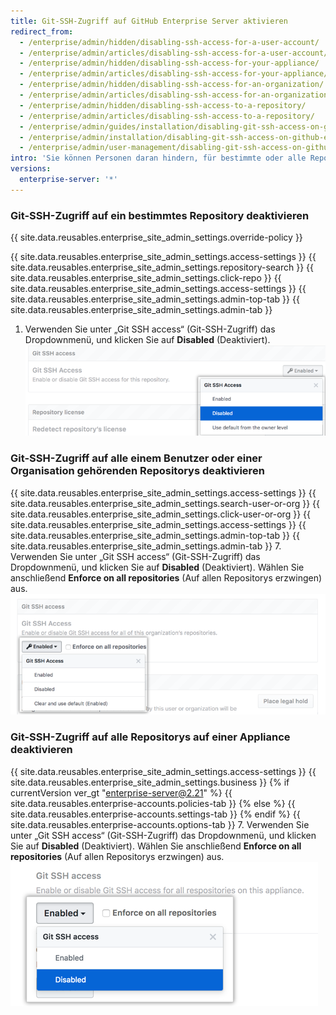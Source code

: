 ```yaml
---
title: Git-SSH-Zugriff auf GitHub Enterprise Server aktivieren
redirect_from:
  - /enterprise/admin/hidden/disabling-ssh-access-for-a-user-account/
  - /enterprise/admin/articles/disabling-ssh-access-for-a-user-account/
  - /enterprise/admin/hidden/disabling-ssh-access-for-your-appliance/
  - /enterprise/admin/articles/disabling-ssh-access-for-your-appliance/
  - /enterprise/admin/hidden/disabling-ssh-access-for-an-organization/
  - /enterprise/admin/articles/disabling-ssh-access-for-an-organization/
  - /enterprise/admin/hidden/disabling-ssh-access-to-a-repository/
  - /enterprise/admin/articles/disabling-ssh-access-to-a-repository/
  - /enterprise/admin/guides/installation/disabling-git-ssh-access-on-github-enterprise/
  - /enterprise/admin/installation/disabling-git-ssh-access-on-github-enterprise-server
  - /enterprise/admin/user-management/disabling-git-ssh-access-on-github-enterprise-server
intro: 'Sie können Personen daran hindern, für bestimmte oder alle Repositorys auf {{ site.data.variables.product.product_location_enterprise }} Git über SSH zu verwenden.'
versions:
  enterprise-server: '*'
---
```


### Git-SSH-Zugriff auf ein bestimmtes Repository deaktivieren

{{ site.data.reusables.enterprise_site_admin_settings.override-policy }}

{{ site.data.reusables.enterprise_site_admin_settings.access-settings }}
{{ site.data.reusables.enterprise_site_admin_settings.repository-search }}
{{ site.data.reusables.enterprise_site_admin_settings.click-repo }}
{{ site.data.reusables.enterprise_site_admin_settings.access-settings }}
{{ site.data.reusables.enterprise_site_admin_settings.admin-top-tab }}
{{ site.data.reusables.enterprise_site_admin_settings.admin-tab }}
1. Verwenden Sie unter „Git SSH access“ (Git-SSH-Zugriff) das Dropdownmenü, und klicken Sie auf **Disabled** (Deaktiviert). ![Dropdownmenü „Git SSH access“ (Git-SSH-Zugriff) mit ausgewählter Option „Disabled“ (Deaktiviert)](/assets/images/enterprise/site-admin-settings/git-ssh-access-repository-setting.png)

### Git-SSH-Zugriff auf alle einem Benutzer oder einer Organisation gehörenden Repositorys deaktivieren

{{ site.data.reusables.enterprise_site_admin_settings.access-settings }}
{{ site.data.reusables.enterprise_site_admin_settings.search-user-or-org }}
{{ site.data.reusables.enterprise_site_admin_settings.click-user-or-org }}
{{ site.data.reusables.enterprise_site_admin_settings.access-settings }}
{{ site.data.reusables.enterprise_site_admin_settings.admin-top-tab }}
{{ site.data.reusables.enterprise_site_admin_settings.admin-tab }}
7. Verwenden Sie unter „Git SSH access“ (Git-SSH-Zugriff) das Dropdownmenü, und klicken Sie auf **Disabled** (Deaktiviert). Wählen Sie anschließend **Enforce on all repositories** (Auf allen Repositorys erzwingen) aus. ![Dropdownmenü „Git SSH access“ (Git-SSH-Zugriff) mit ausgewählter Option „Disabled“ (Deaktiviert)](/assets/images/enterprise/site-admin-settings/git-ssh-access-organization-setting.png)

### Git-SSH-Zugriff auf alle Repositorys auf einer Appliance deaktivieren

{{ site.data.reusables.enterprise_site_admin_settings.access-settings }}
{{ site.data.reusables.enterprise_site_admin_settings.business }}
{% if currentVersion ver_gt "enterprise-server@2.21" %}
{{ site.data.reusables.enterprise-accounts.policies-tab }}
{% else %}
{{ site.data.reusables.enterprise-accounts.settings-tab }}
{% endif %}
{{ site.data.reusables.enterprise-accounts.options-tab }}
7. Verwenden Sie unter „Git SSH access“ (Git-SSH-Zugriff) das Dropdownmenü, und klicken Sie auf **Disabled** (Deaktiviert). Wählen Sie anschließend **Enforce on all repositories** (Auf allen Repositorys erzwingen) aus. ![Dropdownmenü „Git SSH access“ (Git-SSH-Zugriff) mit ausgewählter Option „Disabled“ (Deaktiviert)](/assets/images/enterprise/site-admin-settings/git-ssh-access-appliance-setting.png)
